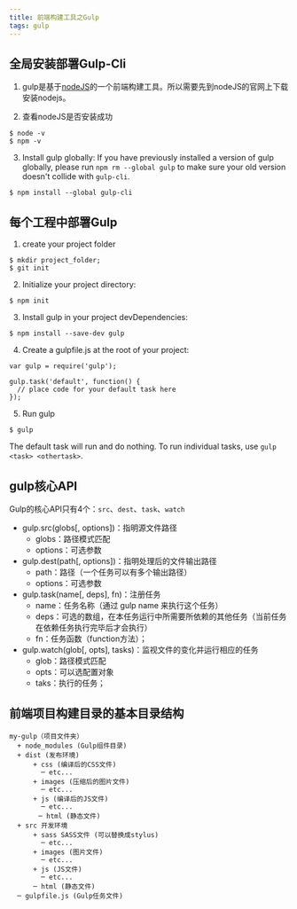 ```yaml
---
title: 前端构建工具之Gulp
tags: gulp
---
```


## 全局安装部署Gulp-Cli
1. gulp是基于[nodeJS](https://nodejs.org/en/)的一个前端构建工具。所以需要先到nodeJS的官网上下载安装nodejs。

2. 查看nodeJS是否安装成功
```
$ node -v
$ npm -v
```
3. Install gulp globally:
If you have previously installed a version of gulp globally, please run `npm rm --global gulp` to make sure your old version doesn't collide with `gulp-cli`.
```
$ npm install --global gulp-cli
```

## 每个工程中部署Gulp
1. create your project folder
```
$ mkdir project_folder;
$ git init
```
2. Initialize your project directory:
```
$ npm init
```
3. Install gulp in your project devDependencies:
```
$ npm install --save-dev gulp
```
4. Create a gulpfile.js at the root of your project:
```
var gulp = require('gulp');

gulp.task('default', function() {
  // place code for your default task here
});
```
5. Run gulp
```
$ gulp
```
The default task will run and do nothing. To run individual tasks, use `gulp <task> <othertask>`.

## gulp核心API
Gulp的核心API只有4个：`src`、`dest`、`task`、`watch`
* gulp.src(globs\[, options])：指明源文件路径
  + globs：路径模式匹配
  + options：可选参数
* gulp.dest(path\[, options])：指明处理后的文件输出路径
  + path：路径（一个任务可以有多个输出路径）
  + options：可选参数
* gulp.task(name\[, deps], fn)：注册任务
  + name：任务名称（通过 gulp name 来执行这个任务）
  + deps：可选的数组，在本任务运行中所需要所依赖的其他任务（当前任务在依赖任务执行完毕后才会执行）
  + fn：任务函数（function方法）；
* gulp.watch(glob\[, opts], tasks)：监视文件的变化并运行相应的任务
  + glob：路径模式匹配
  + opts：可以选配置对象
  + taks：执行的任务；

## 前端项目构建目录的基本目录结构
```
my-gulp（项目文件夹）
  + node_modules (Gulp组件目录)
  + dist (发布环境)
      + css (编译后的CSS文件)
        ─ etc...
      + images (压缩后的图片文件)
        ─ etc...
      + js (编译后的JS文件)
        ─ etc...
　　    ─ html (静态文件)
  + src 开发环境
      + sass SASS文件 (可以替换成stylus)
        ─ etc...
      + images (图片文件)
        ─ etc...
      + js (JS文件)
        ─ etc...
      ─ html (静态文件)
  ─ gulpfile.js (Gulp任务文件)
```